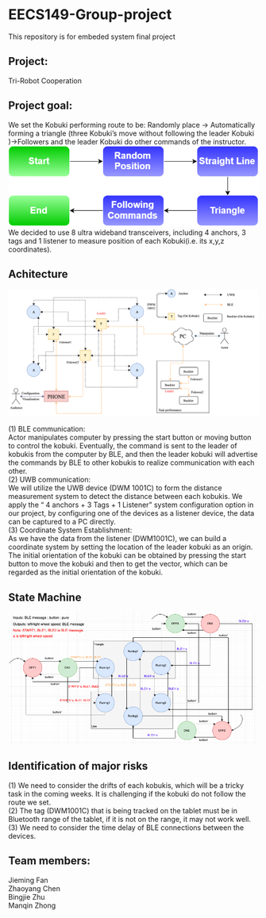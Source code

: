 # EECS149-Group-project
This repository is for embeded system final project  
## Project:
Tri-Robot Cooperation 

## Project goal:
We set the Kobuki performing route to be:
Randomly place → Automatically forming a triangle (three Kobuki’s move without following the leader Kobuki )→Followers and the leader Kobuki do other commands of the instructor.
![image](https://github.com/CZhaoYoung/EECS149-Group-project/blob/master/architecture_drawings/task%20route.png)
We decided to use 8 ultra wideband transceivers, including 4 anchors, 3 tags and 1 listener to measure position of each Kobuki(i.e. its x,y,z coordinates).



## Achitecture 
![image](https://github.com/CZhaoYoung/EECS149-Group-project/blob/master/architecture_drawings/Untitled%20Diagram%20(4).png)

(1) BLE communication:<br>
Actor manipulates computer by pressing the start button or moving button to control the kobuki.  Eventually, the command is sent to the leader of kobukis from the computer by BLE,  and then the leader kobuki will advertise the commands by BLE to other kobukis to realize communication with each other. <br>
(2) UWB communication: <br>
We will utilize the UWB device (DWM 1001C) to form the distance measurement system to detect the distance between each kobukis. We apply the “ 4 anchors + 3 Tags + 1 Listener” system configuration option in our project, by configuring one of the devices as a listener device, the data can be captured to a PC directly. <br>
(3) Coordinate System Establishment:<br>
As we have the data from the listener (DWM1001C), we can build a coordinate system by setting the location of the leader kobuki as an origin. The initial orientation of the kobuki can be obtained by pressing the start button to move the kobuki and then to get the vector, which can be regarded as the initial orientation of the kobuki.<br>

## State Machine 
![image](https://github.com/CZhaoYoung/EECS149-Group-project/blob/master/architecture_drawings/statemachine.png)

## Identification of major risks <br>
(1) We need to consider the drifts of each kobukis, which will be a tricky task in the coming weeks. It is challenging  if the kobuki do not follow the route we set. <br>
(2) The tag (DWM1001C)  that is being tracked on the tablet must be in Bluetooth range of the tablet, if it is not on the range, it may not work well. <br>
(3) We need to consider the time delay of BLE connections between the devices.<br>


## Team members:  
Jieming Fan  
Zhaoyang Chen  
Bingjie Zhu  
Manqin Zhong  


